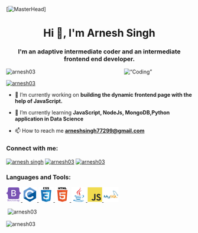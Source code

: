 [![MasterHead](https://devforum-uploads.s3.dualstack.us-east-2.amazonaws.com/uploads/original/4X/0/2/a/02a4b92048705c6530bc0c6a48d2cf9fcb6a74d9.gif)]
<h1 align="center">Hi 👋, I'm Arnesh Singh</h1>
<h3 align="center">I'm an adaptive intermediate coder and an intermediate frontend end developer.</h3>

<img align="right" width="185" alt=“Coding” src="https://www.gettingsmart.com/wp-content/uploads/2015/04/programming-concept-482x335-1.jpg" />

<p align="left"> <img src="https://komarev.com/ghpvc/?username=arnesh03&label=Profile%20views&color=0e75b6&style=flat" alt="arnesh03" /> </p>

<p align="left"> <a href="https://github.com/ryo-ma/github-profile-trophy"><img src="https://github-profile-trophy.vercel.app/?username=arnesh03" alt="arnesh03" /></a> </p>

- 🔭 I’m currently working on **building the dynamic frontend page with the help of JavaScript.**

- 🌱 I’m currently learning **JavaScript, NodeJs, MongoDB,Python application in Data Science**

- 📫 How to reach me **arneshsingh77299@gmail.com**

<h3 align="left">Connect with me:</h3>
<p align="left">
<a href="https://linkedin.com/in/arnesh singh" target="blank"><img align="center" src="https://raw.githubusercontent.com/rahuldkjain/github-profile-readme-generator/master/src/images/icons/Social/linked-in-alt.svg" alt="arnesh singh" height="30" width="40" /></a>
<a href="https://instagram.com/arnesh03" target="blank"><img align="center" src="https://raw.githubusercontent.com/rahuldkjain/github-profile-readme-generator/master/src/images/icons/Social/instagram.svg" alt="arnesh03" height="30" width="40" /></a>
<a href="https://www.leetcode.com/arnesh03" target="blank"><img align="center" src="https://raw.githubusercontent.com/rahuldkjain/github-profile-readme-generator/master/src/images/icons/Social/leet-code.svg" alt="arnesh03" height="30" width="40" /></a>
</p>

<h3 align="left">Languages and Tools:</h3>
<p align="left"> <a href="https://getbootstrap.com" target="_blank" rel="noreferrer"> <img src="https://raw.githubusercontent.com/devicons/devicon/master/icons/bootstrap/bootstrap-plain-wordmark.svg" alt="bootstrap" width="40" height="40"/> </a> <a href="https://www.cprogramming.com/" target="_blank" rel="noreferrer"> <img src="https://raw.githubusercontent.com/devicons/devicon/master/icons/c/c-original.svg" alt="c" width="40" height="40"/> </a> <a href="https://www.w3schools.com/css/" target="_blank" rel="noreferrer"> <img src="https://raw.githubusercontent.com/devicons/devicon/master/icons/css3/css3-original-wordmark.svg" alt="css3" width="40" height="40"/> </a> <a href="https://www.w3.org/html/" target="_blank" rel="noreferrer"> <img src="https://raw.githubusercontent.com/devicons/devicon/master/icons/html5/html5-original-wordmark.svg" alt="html5" width="40" height="40"/> </a> <a href="https://www.java.com" target="_blank" rel="noreferrer"> <img src="https://raw.githubusercontent.com/devicons/devicon/master/icons/java/java-original.svg" alt="java" width="40" height="40"/> </a> <a href="https://developer.mozilla.org/en-US/docs/Web/JavaScript" target="_blank" rel="noreferrer"> <img src="https://raw.githubusercontent.com/devicons/devicon/master/icons/javascript/javascript-original.svg" alt="javascript" width="40" height="40"/> </a> <a href="https://www.mysql.com/" target="_blank" rel="noreferrer"> <img src="https://raw.githubusercontent.com/devicons/devicon/master/icons/mysql/mysql-original-wordmark.svg" alt="mysql" width="40" height="40"/> </a> </p>

<p>&nbsp;<img align="center" src="https://github-readme-stats.vercel.app/api?username=arnesh03&show_icons=true&locale=en" alt="arnesh03" /></p>

<p><img align="center" src="https://github-readme-streak-stats.herokuapp.com/?user=arnesh03&" alt="arnesh03" /></p>
